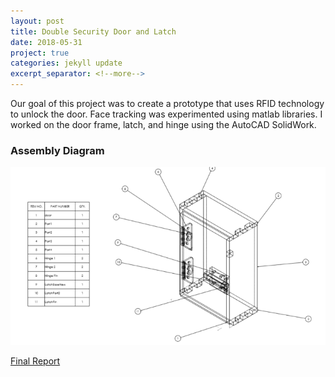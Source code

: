 ```yaml
---
layout: post
title: Double Security Door and Latch
date: 2018-05-31
project: true
categories: jekyll update
excerpt_separator: <!--more-->
---
```


Our goal of this project was to create a prototype that uses RFID technology to unlock the door.
Face tracking was experimented using matlab libraries. I worked on the door frame, latch, and hinge using the 
AutoCAD SolidWork.

### Assembly Diagram
![Solidwork Assembly](/assets/doubleSecurity/prototype-assembly.png)

[Final Report](/assets/doubleSecurity/FinalReport.pdf)

